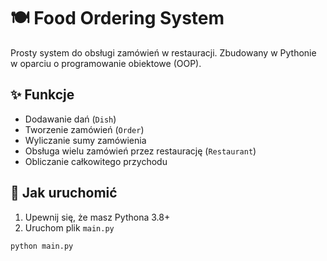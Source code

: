 # 🍽️ Food Ordering System

Prosty system do obsługi zamówień w restauracji. Zbudowany w Pythonie w oparciu o programowanie obiektowe (OOP).

## ✨ Funkcje

- Dodawanie dań (`Dish`)
- Tworzenie zamówień (`Order`)
- Wyliczanie sumy zamówienia
- Obsługa wielu zamówień przez restaurację (`Restaurant`)
- Obliczanie całkowitego przychodu

## 🚀 Jak uruchomić

1. Upewnij się, że masz Pythona 3.8+  
2. Uruchom plik `main.py`

```bash
python main.py